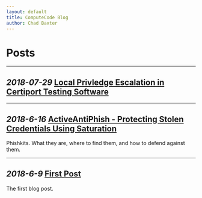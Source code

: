 ```yaml
---
layout: default
title: ComputeCode Blog
author: Chad Baxter
---
```

Posts
===

<hr>

<strong> _2018-07-29_ [Local Privledge Escalation in Certiport Testing Software](2018-07-29_1.html)</strong>
---

<hr>

<strong>_2018-6-16_ [ActiveAntiPhish - Protecting Stolen Credentials Using Saturation](2018-06-16_1.html)</strong>
---

Phishkits. What they are, where to find them, and how to defend against them.

<hr>

<strong>_2018-6-9_ [First Post](2018-06-09_1.html)</strong>
---

The first blog post.
